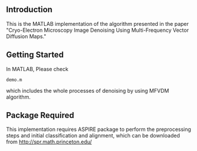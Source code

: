 ## Introduction
This is the MATLAB implementation of the algorithm presented in the paper "Cryo-Electron Microscopy Image Denoising Using Multi-Frequency Vector Diffusion Maps." 

## Getting Started
In MATLAB, Please check
~~~
demo.m 
~~~
which includes the whole processes of denoising by using MFVDM algorithm. 

## Package Required
This implementation requires ASPIRE package to perform the preprocessing steps and initial classification and alignment, which can be downloaded from http://spr.math.princeton.edu/

